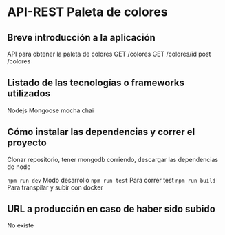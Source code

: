 # API-REST Paleta de colores 

## Breve introducción a la aplicación

API para obtener la paleta de colores
GET /colores
GET /colores/id
post /colores

## Listado de las tecnologías o frameworks utilizados

Nodejs
Mongoose
mocha
chai

## Cómo instalar las dependencias y correr el proyecto

Clonar repositorio, tener mongodb corriendo, descargar las dependencias de node

`npm run dev` Modo desarrollo
`npm run test` Para correr test
`npm run build` Para transpilar y subir con docker

## URL a producción en caso de haber sido subido

No existe